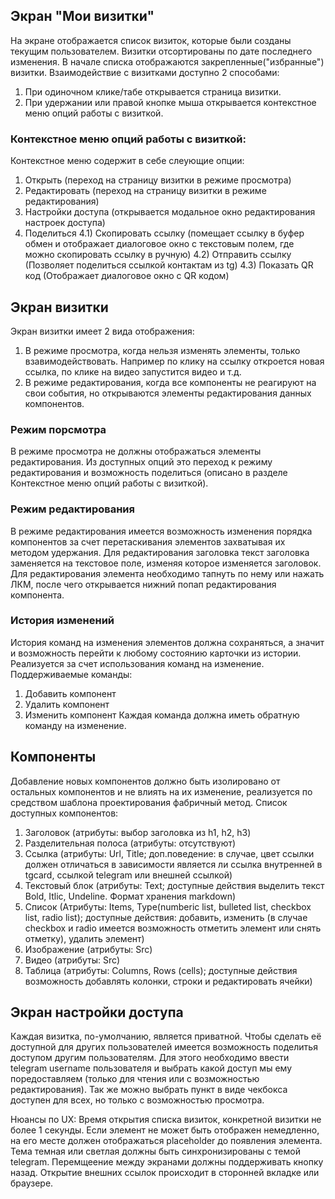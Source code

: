 ## Экран "Мои визитки"
На экране отображается список визиток, которые были созданы текущим пользователем.
Визитки отсортированы по дате последнего изменения. В начале списка отображаются закрепленные("избранные") визитки.
Взаимодействие с визитками доступно 2 способами:
1) При одиночном клике/табе открывается страница визитки.
2) При удержании или правой кнопке мыша открывается контекстное меню опций работы с визиткой.

### Контекстное меню опций работы с визиткой:
Контекстное меню содержит в себе слеующие опции:
1) Открыть  (переход на страницу визитки в режиме просмотра)
2) Редактировать (переход на страницу визитки в режиме редактирования)
3) Настройки доступа (открывается модальное окно редактирования настроек доступа)
3) Поделиться
   4.1) Скопировать ссылку (помещает ссылку в буфер обмен и отображает диалоговое окно с текстовым полем, где можно скопировать ссылку в ручную)
   4.2) Отправить ссылку (Позволяет поделиться ссылкой контактам из tg)
   4.3) Показать QR код (Отображает диалоговое окно с QR кодом)

## Экран визитки
Экран визитки имеет 2 вида отображения: 
1) В режиме просмотра, когда нельзя изменять элементы, только взавимодействовать. Например по клику на ссылку откроется новая ссылка, по клике на видео запустится видео и т.д.
2) В режиме редактирования, когда все компоненты не реагируют на свои события, но открываются элементы редактирования данных компонентов.

### Режим порсмотра
В режиме просмотра не должны отображаться элементы редактирования. Из доступных опций это переход к режиму редактирования и возможность поделиться (описано в разделе Контекстное меню опций работы с визиткой).

### Режим редактирования
В режиме редактирования имеется возможность изменения порядка компонентов за счет перетаскивания элементов захватывая их методом удержания.
Для редактирования заголовка текст заголовка заменяется на текстовое поле, изменяя которое изменяется заголовок.
Для редактирования элемента необходимо тапнуть по нему или нажать ЛКМ, после чего открывается нижний попап редактирования компонента.

### История изменений
История команд на изменения элементов должна сохраняться, а значит и возможность перейти к любому состоянию карточки из истории. Реализуется за счет использования команд на изменение.
Поддерживаемые команды:
1) Добавить компонент
2) Удалить компонент
3) Изменить компонент
Каждая команда должна иметь обратную команду на изменение.

## Компоненты
Добавление новых компонентов должно быть изолировано от остальных компонентов и не влиять на их изменение, реализуется по средством шаблона проектирования фабричный метод.
Список доступных компонентов:
1) Заголовок (атрибуты: выбор заголовка из h1, h2, h3)
2) Разделительная полоса (атрибуты: отсутствуют)
3) Ссылка (атрибуты: Url, Title; доп.поведение: в случае, цвет ссылки должен отличаться в зависимости является ли ссылка внутренней в tgcard, ссылкой telegram или внешней ссылкой)
4) Текстовый блок (атрибуты: Text; доступные действия выделить текст Bold, Itlic, Undeline. Формат хранения markdown)
5) Список (Атрибуты: Items, Type(numberic list, bulleted list, checkbox list, radio list); доступные действия: добавить, изменить (в случае checkbox и radio имеется возможность отметить элемент или снять отметку), удалить элемент)
6) Изображение (атрибуты: Src)
7) Видео (атрибуты: Src)
8) Таблица (атрибуты: Columns, Rows (cells); доступные действия возможность добавлять колонки, строки и редактировать ячейки)

## Экран настройки доступа
Каждая визитка, по-умолчанию, является приватной.
Чтобы сделать её доступной для других пользователей имеется возможность поделитья доступом другим пользователям. 
Для этого необходимо ввести telegram username пользователя и выбрать какой доступ мы ему поредоставляем (только для чтения или с возможностью редактирования). 
Так же можно выбрать пункт в виде чекбокса доступен для всех, но только с возможностью просмотра.

Нюансы по UX:
Время открытия списка визиток, конкретной визитки не более 1 секунды.
Если элемент не может быть отображен немедленно, на его месте должен отображаться placeholder до появления элемента.
Тема темная или светлая должны быть синхронизированы с темой telegram.
Перемщеение между экранами должны поддерживать кнопку назад.
Открытие внешних ссылок происходит в сторонней вкладке или браузере.
